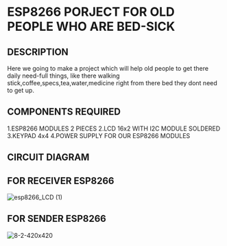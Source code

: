 # ESP8266 PORJECT FOR OLD PEOPLE WHO ARE BED-SICK

## DESCRIPTION

Here we going to make a project which will help old people to get there daily need-full things, like there walking stick,coffee,specs,tea,water,medicine right from there bed they dont need to get up.

## COMPONENTS REQUIRED
1.ESP8266 MODULES 2 PIECES
2.LCD 16x2 WITH I2C MODULE SOLDERED
3.KEYPAD 4x4
4.POWER SUPPLY FOR OUR ESP8266 MODULES

## CIRCUIT DIAGRAM

## FOR RECEIVER ESP8266 

![esp8266_LCD (1)](https://user-images.githubusercontent.com/102857010/177605413-c00c968d-4527-47e4-a747-cb0f5894ace1.jpg)

## FOR SENDER ESP8266

![8-2-420x420](https://user-images.githubusercontent.com/102857010/177605923-80738012-f760-4263-b30b-13a190c57f18.jpg)


